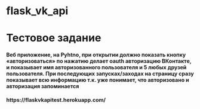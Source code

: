 # flask_vk_api
<h1>Тестовое задание</h1>
<h4>Веб приложение, на Pyhtno, при открытии должно показать кнопку «авторизоваться» по нажатию делает oauth авторизацию ВКонтакте, и показывает имя авторизованного пользователя и 5 любых друзей пользователя. При последующих запусках/заходах на страницу сразу показывает всю информацию т.к. уже понимает, что авторизовано и авторизация запоминается</4>
<h4>https://flaskvkapitest.herokuapp.com/</h4>

